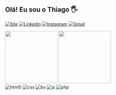 ## Olá! Eu sou o Thiago 🖐️
[![Site](https://img.shields.io/website?label=thiagosousadev.site&style=for-the-badge&url=https://thiagosousadev.site)](https://thiagosousadev.site)
[![Linkedin](https://img.shields.io/badge/LinkedIn-0077B5?style=for-the-badge&logo=linkedin&logoColor=white)](https://www.linkedin.com/in/thiagosousadev)
[![Instagram](https://img.shields.io/badge/Instagram-E4405F?style=for-the-badge&logo=instagram&logoColor=white)](https://instagram.com/thiagodownloads)
[![Gmail](https://img.shields.io/badge/Gmail-D14836?style=for-the-badge&logo=gmail&logoColor=white)](mailto:thiagomaisweb@gmail.com)
</div>
<div>
  <img height="170em" src="https://github-readme-stats.vercel.app/api?username=thiagosousadev&show_icons=true&theme=algolia&include_all_commits=true&count_private=true" style="max-width: 100%;"/>
  <img height="170em" src="https://github-readme-stats.vercel.app/api/top-langs/?username=thiagosousadev&layout=compact&langs_count=7&theme=algolia" style="max-width: 100%;"/>
</div>
<div style="display: inline_block">
  <img align="center" alt="html5" src="https://img.shields.io/badge/HTML5-E34F26?style=for-the-badge&logo=html5&logoColor=white" />
  <img align="center" alt="css" src="https://img.shields.io/badge/CSS3-1572B6?style=for-the-badge&logo=css3&logoColor=white" />
  <img align="center" alt="bs" src="https://img.shields.io/badge/Bootstrap-563D7C?style=for-the-badge&logo=bootstrap&logoColor=white" />
  <img align="center" alt="js" src="https://img.shields.io/badge/JavaScript-F7DF1E?style=for-the-badge&logo=javascript&logoColor=black" />
  <img align="center" alt="php" src="https://img.shields.io/badge/PHP-777BB4?style=for-the-badge&logo=php&logoColor=white" />
</div>
</div>
